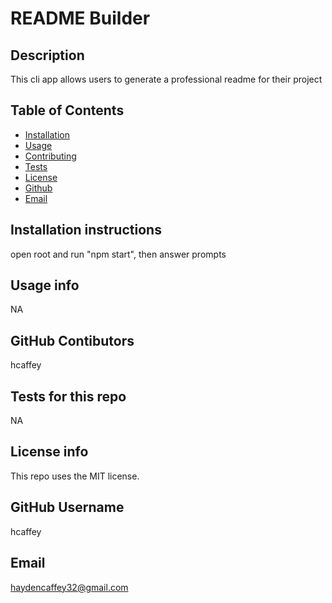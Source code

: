 # README Builder
 
  ## Description
  This cli app allows users to generate a professional readme for their project
  
  ## Table of Contents
  - [Installation](##installation)
  - [Usage](##usage)
  - [Contributing](##contributing)
  - [Tests](##tests)
  - [License](##icense)
  - [Github](##github)
  - [Email](##email)
  
  ## Installation instructions <a name="installation"></a>
  open root and run "npm start", then answer prompts
  
  ## Usage info <a name="usage"></a>
  NA
  
  ## GitHub Contibutors <a name="contributing"></a>
  hcaffey
  
  ## Tests for this repo <a name="tests"></a>
  NA

  ## License info <a name="license"></a>
  This repo uses the MIT license.
  
  ## GitHub Username <a name="github"></a>
  hcaffey

  ## Email <a name="email"></a>
  haydencaffey32@gmail.com